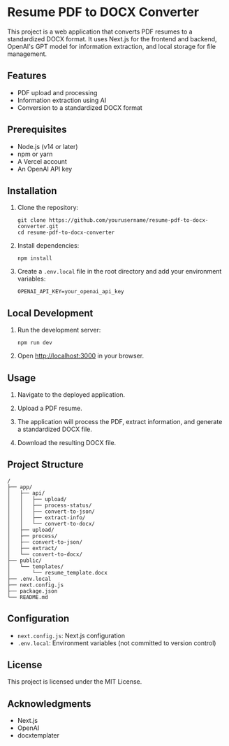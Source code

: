 # Resume PDF to DOCX Converter

This project is a web application that converts PDF resumes to a standardized DOCX format. It uses Next.js for the frontend and backend, OpenAI's GPT model for information extraction, and local storage for file management.

## Features

- PDF upload and processing
- Information extraction using AI
- Conversion to a standardized DOCX format
  

## Prerequisites

- Node.js (v14 or later)
- npm or yarn
- A Vercel account
- An OpenAI API key

## Installation

1. Clone the repository:
   ```
   git clone https://github.com/yourusername/resume-pdf-to-docx-converter.git
   cd resume-pdf-to-docx-converter
   ```

2. Install dependencies:
   ```
   npm install
   ```

3. Create a `.env.local` file in the root directory and add your environment variables:
   ```
   OPENAI_API_KEY=your_openai_api_key
   ```

## Local Development

1. Run the development server:
   ```
   npm run dev
   ```

2. Open [http://localhost:3000](http://localhost:3000) in your browser.

## Usage

1. Navigate to the deployed application.

2. Upload a PDF resume.

3. The application will process the PDF, extract information, and generate a standardized DOCX file.

4. Download the resulting DOCX file.

## Project Structure

```
/
├── app/
│   ├── api/
│   │   ├── upload/
│   │   ├── process-status/
│   │   ├── convert-to-json/
│   │   ├── extract-info/
│   │   └── convert-to-docx/
│   ├── upload/
│   ├── process/
│   ├── convert-to-json/
│   ├── extract/
│   └── convert-to-docx/
├── public/
│   └── templates/
│       └── resume_template.docx
├── .env.local
├── next.config.js
├── package.json
└── README.md
```

## Configuration

- `next.config.js`: Next.js configuration
- `.env.local`: Environment variables (not committed to version control)

## License

This project is licensed under the MIT License.

## Acknowledgments

- Next.js
- OpenAI
- docxtemplater
